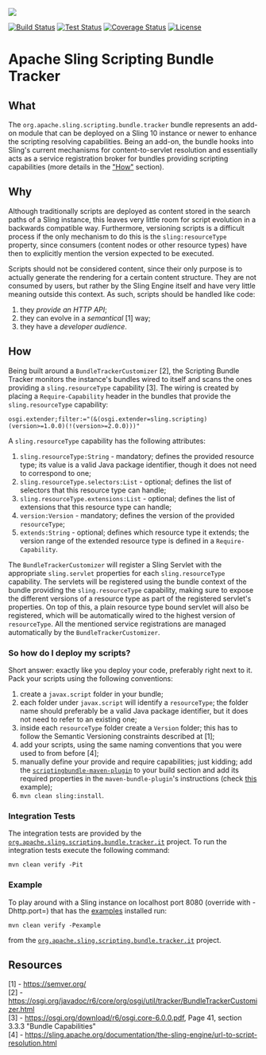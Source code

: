 [<img src="http://sling.apache.org/res/logos/sling.png"/>](http://sling.apache.org)

 [![Build Status](https://builds.apache.org/buildStatus/icon?job=Sling%20(pipeline%20jobs)/sling-org-apache-sling-scripting-bundle-tracker/master)](https://builds.apache.org/job/Sling%20(pipeline%20jobs)/job/sling-org-apache-sling-scripting-bundle-tracker/job/master/) [![Test Status](https://img.shields.io/jenkins/t/https/builds.apache.org/job/Sling%20(pipeline%20jobs)/job/sling-org-apache-sling-scripting-bundle-tracker/job/master.svg)](https://builds.apache.org/job/Sling%20(pipeline%20jobs)/job/sling-org-apache-sling-scripting-bundle-tracker/job/master/test_results_analyzer/) [![Coverage Status](https://img.shields.io/jenkins/c/https/builds.apache.org/job/Sling%20(pipeline%20jobs)/job/sling-org-apache-sling-scripting-bundle-tracker/job/master.svg)](https://builds.apache.org/buildStatus/icon?job=Sling%20(pipeline%20jobs)/sling-org-apache-sling-scripting-bundle-tracker/master) [![License](https://img.shields.io/badge/License-Apache%202.0-blue.svg)](https://www.apache.org/licenses/LICENSE-2.0)

Apache Sling Scripting Bundle Tracker
====

## What
The `org.apache.sling.scripting.bundle.tracker` bundle represents an add-on module that can be deployed on a Sling 10 instance or newer to
enhance the scripting resolving capabilities. Being an add-on, the bundle hooks into Sling's current mechanisms for
content-to-servlet resolution and essentially acts as a service registration broker for bundles providing scripting
capabilities (more details in the ["How"](#how) section).

## Why
Although traditionally scripts are deployed as content stored in the search paths of a Sling instance, this leaves very little
room for script evolution in a backwards compatible way. Furthermore, versioning scripts is a difficult process if the only
mechanism to do this is the `sling:resourceType` property, since consumers (content nodes or other resource types) have then to
explicitly mention the version expected to be executed.

Scripts should not be considered content, since their only purpose is to actually generate the rendering for a certain content
structure. They are not consumed by users, but rather by the Sling Engine itself and have very little meaning outside this
context. As such, scripts should be handled like code:

  1. they _provide an HTTP API_;
  2. they can evolve in a _semantical_ [1] way;
  3. they have a _developer audience_.

## How
Being built around a `BundleTrackerCustomizer` [2], the Scripting Bundle Tracker monitors the instance's bundles wired to itself and
scans the ones providing a `sling.resourceType` capability [3]. The wiring is created by placing a `Require-Capability` header in
the bundles that provide the `sling.resourceType` capability:

```
osgi.extender;filter:="(&(osgi.extender=sling.scripting)(version>=1.0.0)(!(version>=2.0.0)))"
```


A `sling.resourceType` capability has the following attributes:

  1. `sling.resourceType:String` - mandatory; defines the provided resource type; its value is a valid Java package identifier,
  though it does not need to correspond to one;
  2. `sling.resourceType.selectors:List` - optional; defines the list of selectors that this resource type can handle;
  3. `sling.resourceType.extensions:List` - optional; defines the list of extensions that this resource type can handle;
  4. `version:Version` - mandatory; defines the version of the provided `resourceType`;
  5. `extends:String` - optional; defines which resource type it extends; the version range of the extended resource type is defined in a
    `Require-Capability`.

The `BundleTrackerCustomizer` will register a Sling Servlet with the appropriate `sling.servlet` properties for each `sling.resourceType`
capability. The servlets will be registered using the bundle context of the bundle providing the `sling.resourceType` capability, making
sure to expose the different versions of a resource type as part of the registered servlet's properties. On top of this, a plain resource
type bound servlet will also be registered, which will be automatically wired to the highest version of `resourceType`. All the mentioned
service registrations are managed automatically by the `BundleTrackerCustomizer`.

### So how do I deploy my scripts?
Short answer: exactly like you deploy your code, preferably right next to it. Pack your scripts using the following conventions:

  1. create a `javax.script` folder in your bundle;
  2. each folder under `javax.script` will identify a `resourceType`; the folder name should preferably be a valid Java package identifier,
  but it does not need to refer to an existing one;
  3. inside each `resourceType` folder create a `Version` folder; this has to follow the Semantic Versioning constraints described at [1];
  4. add your scripts, using the same naming conventions that you were used to from before [4];
  5. manually define your provide and require capabilities; just kidding; add the
  [`scriptingbundle-maven-plugin`](https://github.com/apache/sling-scriptingbundle-maven-plugin) to your build section and add its required
  properties in the `maven-bundle-plugin`'s instructions (check [this](https://github.com/apache/sling-org-apache-sling-scripting-bundle-tracker-it/tree/master/examples/org-apache-sling-scripting-examplebundle/pom.xml)
  example);
  6. `mvn clean sling:install`.

### Integration Tests

The integration tests are provided by the [`org.apache.sling.scripting.bundle.tracker.it`](https://github.com/apache/sling-org-apache-sling-scripting-bundle-tracker-it) project. To run the integration tests execute the following command:

```
mvn clean verify -Pit
```

### Example

To play around with a Sling instance on localhost port 8080 (override with -Dhttp.port=<port>) that has the [examples](https://github.com/apache/sling-org-apache-sling-scripting-bundle-tracker-it/tree/master/examples/) installed run:

```
mvn clean verify -Pexample
``` 

from the [`org.apache.sling.scripting.bundle.tracker.it`](https://github.com/apache/sling-org-apache-sling-scripting-bundle-tracker-it) project.

## Resources
[1] - https://semver.org/  
[2] - https://osgi.org/javadoc/r6/core/org/osgi/util/tracker/BundleTrackerCustomizer.html  
[3] - https://osgi.org/download/r6/osgi.core-6.0.0.pdf, Page 41, section 3.3.3 "Bundle Capabilities"  
[4] - https://sling.apache.org/documentation/the-sling-engine/url-to-script-resolution.html
